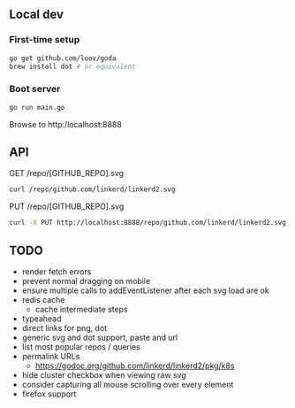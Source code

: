 ## Local dev

### First-time setup

```bash
go get github.com/loov/goda
brew install dot # or equivalent
```

### Boot server

```bash
go run main.go
```

Browse to http:/localhost:8888

## API

GET /repo/[GITHUB_REPO].svg
```bash
curl /repo/github.com/linkerd/linkerd2.svg
```

PUT /repo/[GITHUB_REPO].svg
```bash
curl -X PUT http://localhost:8888/repo/github.com/linkerd/linkerd2.svg
```

## TODO

- render fetch errors
- prevent normal dragging on mobile
- ensure multiple calls to addEventListener after each svg load are ok
- redis cache
  - cache intermediate steps
- typeahead
- direct links for png, dot
- generic svg and dot support, paste and url
- list most popular repos / queries
- permalink URLs
  - https://godoc.org/github.com/linkerd/linkerd2/pkg/k8s
- hide cluster checkbox when viewing raw svg
- consider capturing all mouse scrolling over every element
- firefox support
